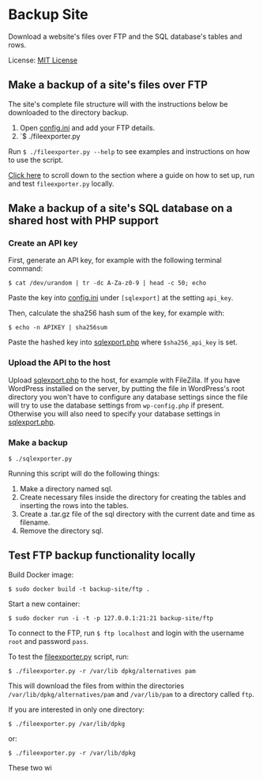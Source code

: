 # Backup Site

Download a website's files over FTP and the SQL database's tables and rows.

License: [MIT License](LICENSE)

## Make a backup of a site's files over FTP

The site's complete file structure will with the instructions below be
downloaded to the directory backup.

1. Open [config.ini](config.ini) and add your FTP details.
2. `$ ./fileexporter.py

Run `$ ./fileexporter.py --help` to see examples and instructions on how to use
the script.

[Click here](#test-ftp-backup-functionality-locally) to scroll down to the
section where a guide on how
to set up, run and test `fileexporter.py` locally.

## Make a backup of a site's SQL database on a shared host with PHP support

### Create an API key

First, generate an API key, for example with the following terminal command:

    $ cat /dev/urandom | tr -dc A-Za-z0-9 | head -c 50; echo

Paste the key into [config.ini](config.ini) under `[sqlexport]` at the setting
`api_key`.

Then, calculate the sha256 hash sum of the key, for example with:

    $ echo -n APIKEY | sha256sum

Paste the hashed key into [sqlexport.php](sqlexport.php) where
`$sha256_api_key` is set.

### Upload the API to the host

Upload [sqlexport.php](sqlexport.php) to the host, for example with FileZilla.
If you have WordPress installed on the server, by putting the file in
WordPress's root directory you won't have to configure any database settings
since the file will try to use the database settings from `wp-config.php` if
present. Otherwise you will also need to specify your database settings in
[sqlexport.php](sqlexport.php).

### Make a backup

    $ ./sqlexporter.py

Running this script will do the following things:

1. Make a directory named sql.
2. Create necessary files inside the directory for creating the tables and
   inserting the rows into the tables.
3. Create a .tar.gz file of the sql directory with the current date and time as
   filename.
4. Remove the directory sql.

## Test FTP backup functionality locally

Build Docker image:

    $ sudo docker build -t backup-site/ftp .

Start a new container:

    $ sudo docker run -i -t -p 127.0.0.1:21:21 backup-site/ftp

To connect to the FTP, run `$ ftp localhost` and login with the username `root`
and password `pass`.

To test the [fileexporter.py](fileexporter.py) script, run:

    $ ./fileexporter.py -r /var/lib dpkg/alternatives pam

This will download the files from within the directories
`/var/lib/dpkg/alternatives/pam` and `/var/lib/pam` to a directory called
`ftp`.

If you are interested in only one directory:

    $ ./fileexporter.py /var/lib/dpkg

or:

    $ ./fileexporter.py -r /var/lib/dpkg

These two wi
